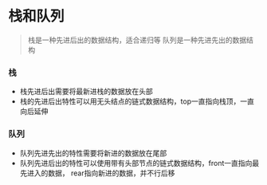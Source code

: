 # 栈和队列
> 栈是一种先进后出的数据结构，适合递归等
> 队列是一种先进先出的数据结构
### 栈
- 栈先进后出需要将最新进栈的数据放在头部
- 栈的先进后出特性可以用无头结点的链式数据结构，top一直指向栈顶，一直向后延伸
### 队列
- 队列先进先出的特性需要将新进的数据放在尾部
- 队列先进后出的特性可以使用带有头部节点的链式数据结构，front一直指向最先进入的数据，
rear指向新进的数据，并不行后移
 